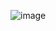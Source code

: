 ![image](https://github.com/prashantjagtap2909/CS50/assets/93985255/f049ae65-6b5e-4b56-9236-f733f2199465)
